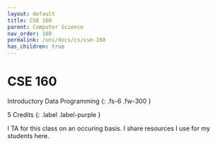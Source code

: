 ```yaml
---
layout: default
title: CSE 160
parent: Computer Science
nav_order: 160
permalink: /uni/docs/cs/cse-160
has_children: true
---
```


# CSE 160

Introductory Data Programming
{: .fs-6 .fw-300 }

5 Credits
{: .label .label-purple }

I TA for this class on an occuring basis. I share resources I use for my students here.

